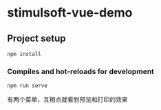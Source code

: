 # stimulsoft-vue-demo

## Project setup
```
npm install
```

### Compiles and hot-reloads for development
```
npm run serve
```
有两个菜单，互相点就看到预览和打印的效果
